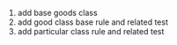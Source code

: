 1. add base goods class
2. add good class base rule and related test
3. add particular class rule and related test
